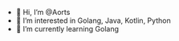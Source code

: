 - 👋 Hi, I’m @Aorts
- 👀 I’m interested in Golang, Java, Kotlin, Python
- 🌱 I’m currently learning Golang

<!---
Aorts/Aorts is a ✨ special ✨ repository because its `README.md` (this file) appears on your GitHub profile.
You can click the Preview link to take a look at your changes.
--->
